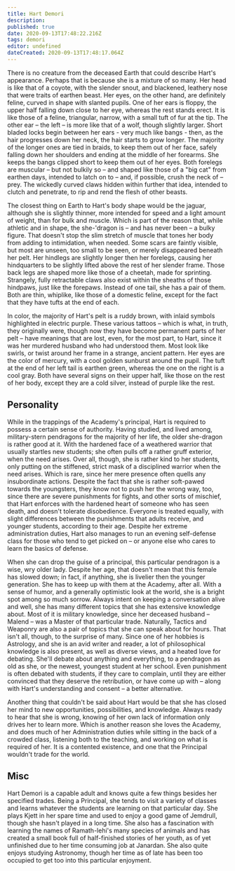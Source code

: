 ```yaml
---
title: Hart Demori
description: 
published: true
date: 2020-09-13T17:48:22.216Z
tags: demori
editor: undefined
dateCreated: 2020-09-13T17:48:17.064Z
---
```


There is no creature from the deceased Earth that could describe Hart's appearance. Perhaps that is because she is a mixture of so many. Her head is like that of a coyote, with the slender snout, and blackened, leathery nose that were traits of earthen beast. Her eyes, on the other hand, are definitely feline, curved in shape with slanted pupils. One of her ears is floppy, the upper half falling down close to her eye, whereas the rest stands erect. It is like those of a feline, triangular, narrow, with a small tuft of fur at the tip. The other ear – the left – is more like that of a wolf, though slightly larger. Short bladed locks begin between her ears - very much like bangs - then, as the hair progresses down her neck, the hair starts to grow longer. The majority of the longer ones are tied in braids, to keep them out of her face, safely falling down her shoulders and ending at the middle of her forearms. She keeps the bangs clipped short to keep them out of her eyes. Both forelegs are muscular – but not bulkily so – and shaped like those of a "big cat" from earthen days, intended to latch on to – and, if possible, crush the neck of – prey. The wickedly curved claws hidden within further that idea, intended to clutch and penetrate, to rip and rend the flesh of other beasts.

The closest thing on Earth to Hart's body shape would be the jaguar, although she is slightly thinner, more intended for speed and a light amount of weight, than for bulk and muscle. Which is part of the reason that, while athletic and in shape, the she-'dragon is – and has never been – a bulky figure. That doesn't stop the slim stretch of muscle that tones her body from adding to intimidation, when needed. Some scars are faintly visible, but most are unseen, too small to be seen, or merely disappeared beneath her pelt. Her hindlegs are slightly longer then her forelegs, causing her hindquarters to be slightly lifted above the rest of her slender frame. Those back legs are shaped more like those of a cheetah, made for sprinting. Strangely, fully retractable claws also exist within the sheaths of those hindpaws, just like the forepaws. Instead of one tail, she has a pair of them. Both are thin, whiplike, like those of a domestic feline, except for the fact that they have tufts at the end of each.

In color, the majority of Hart's pelt is a ruddy brown, with inlaid symbols highlighted in electric purple. These various tattoos – which is what, in truth, they originally were, though now they have become permanent parts of her pelt – have meanings that are lost, even, for the most part, to Hart, since it was her murdered husband who had understood them. Most look like swirls, or twist around her frame in a strange, ancient pattern. Her eyes are the color of mercury, with a cool golden sunburst around the pupil. The tuft at the end of her left tail is earthen green, whereas the one on the right is a cool gray. Both have several signs on their upper half, like those on the rest of her body, except they are a cold silver, instead of purple like the rest.

Personality
-----------

While in the trappings of the Academy's principal, Hart is required to possess a certain sense of authority. Having studied, and lived among, military-stern pendragons for the majority of her life, the older she-dragon is rather good at it. With the hardened face of a weathered warrior that usually startles new students; she often pulls off a rather gruff exterior, when the need arises. Over all, though, she is rather kind to her students, only putting on the stiffened, strict mask of a disciplined warrior when the need arises. Which is rare, since her mere presence often quells any insubordinate actions. Despite the fact that she is rather soft-pawed towards the youngsters, they know not to push her the wrong way, too, since there are severe punishments for fights, and other sorts of mischief, that Hart enforces with the hardened heart of someone who has seen death, and doesn't tolerate disobedience. Everyone is treated equally, with slight differences between the punishments that adults receive, and younger students, according to their age. Despite her extreme administration duties, Hart also manages to run an evening self-defense class for those who tend to get picked on – or anyone else who cares to learn the basics of defense.

When she can drop the guise of a principal, this particular pendragon is a wise, wry older lady. Despite her age, that doesn't mean that this female has slowed down; in fact, if anything, she is livelier then the younger generation. She has to keep up with them at the Academy, after all. With a sense of humor, and a generally optimistic look at the world, she is a bright spot among so much sorrow. Always intent on keeping a conversation alive and well, she has many different topics that she has extensive knowledge about. Most of it is military knowledge, since her deceased husband – Malend – was a Master of that particular trade. Naturally, Tactics and Weaponry are also a pair of topics that she can speak about for hours. That isn't all, though, to the surprise of many. Since one of her hobbies is Astrology, and she is an avid writer and reader, a lot of philosophical knowledge is also present, as well as diverse views, and a heated love for debating. She'll debate about anything and everything, to a pendragon as old as she, or the newest, youngest student at her school. Even punishment is often debated with students, if they care to complain, until they are either convinced that they deserve the retribution, or have come up with – along with Hart's understanding and consent – a better alternative.

Another thing that couldn't be said about Hart would be that she has closed her mind to new opportunities, possibilities, and knowledge. Always ready to hear that she is wrong, knowing of her own lack of information only drives her to learn more. Which is another reason she loves the Academy, and does much of her Administration duties while sitting in the back of a crowded class, listening both to the teaching, and working on what is required of her. It is a contented existence, and one that the Principal wouldn't trade for the world.

Misc
----

Hart Demori is a capable adult and knows quite a few things besides her specified trades. Being a Principal, she tends to visit a variety of classes and learns whatever the students are learning on that particular day. She plays Kjett in her spare time and used to enjoy a good game of Jemdrull, though she hasn't played in a long time. She also has a fascination with learning the names of Ramath-lehi's many species of animals and has created a small book full of half-finished stories of her youth, as of yet unfinished due to her time consuming job at Janardan. She also quite enjoys studying Astronomy, though her time as of late has been too occupied to get too into this particular enjoyment.